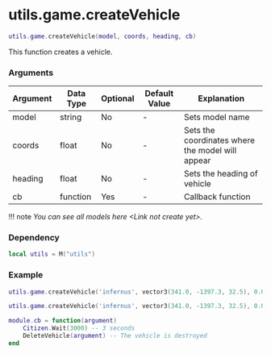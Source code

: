 # utils.game.createVehicle

```lua
utils.game.createVehicle(model, coords, heading, cb)
```
This function creates a vehicle.

### Arguments
| Argument      | Data Type | Optional | Default Value | Explanation |
|---------------|-----------|----------|---------------|-------------|
| model | string | No | - | Sets model name |
| coords | float | No | - | Sets the coordinates where the model will appear |
| heading | float | No | - | Sets the heading of vehicle |
| cb | function | Yes | - | Callback function |

!!! note
    *You can see all models here <Link not create yet\>.*

### Dependency
```lua
local utils = M("utils")
```

### Example
```lua
utils.game.createVehicle('infernus', vector3(341.0, -1397.3, 32.5), 0.0) -- The vehicle is created
```
```lua
utils.game.createVehicle('infernus', vector3(341.0, -1397.3, 32.5), 0.0, module.cb) -- The vehicle is created

module.cb = function(argument)
	Citizen.Wait(3000) -- 3 seconds
	DeleteVehicle(argument) -- The vehicle is destroyed
end
```